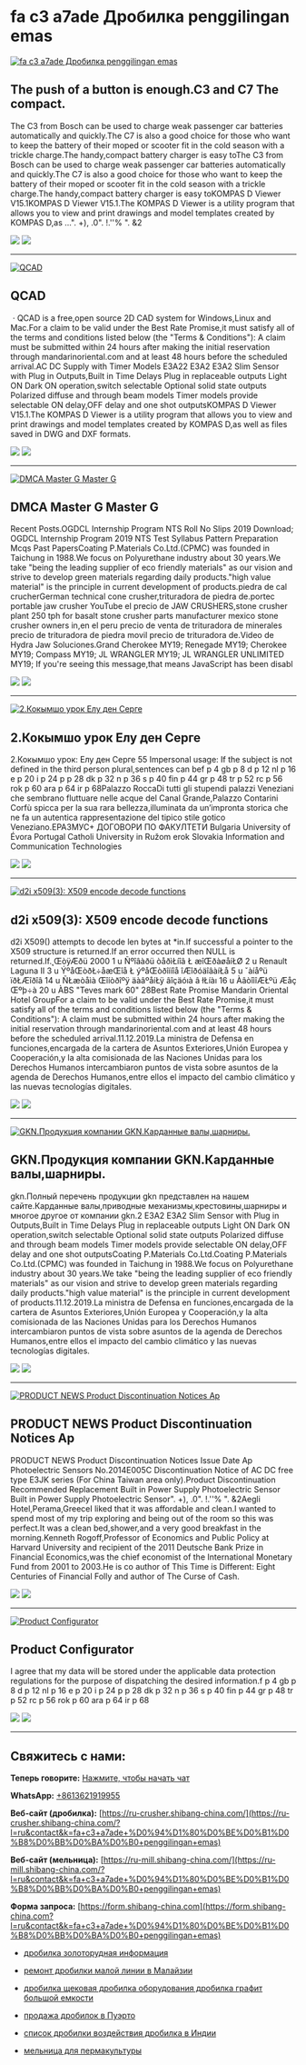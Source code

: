 # fa c3 a7ade Дробилка penggilingan emas

<a href="https://swt.shibang-china.com/?l=ru&img&k=fa+c3+a7ade+%D0%94%D1%80%D0%BE%D0%B1%D0%B8%D0%BB%D0%BA%D0%B0+penggilingan+emas" target="_blank">![fa c3 a7ade Дробилка penggilingan emas](http://static.shibang-china.com/all-800x300/497.jpg)</a>

## The push of a button is enough.C3 and C7 The compact.
The C3 from Bosch can be used to charge weak passenger car batteries automatically and quickly.The C7 is also a good choice for those who want to keep the battery of their moped or scooter fit in the cold season with a trickle charge.The handy,compact battery charger is easy toThe C3 from Bosch can be used to charge weak passenger car batteries automatically and quickly.The C7 is also a good choice for those who want to keep the battery of their moped or scooter fit in the cold season with a trickle charge.The handy,compact battery charger is easy toKOMPAS D Viewer V15.1KOMPAS D Viewer V15.1.The KOMPAS D Viewer is a utility program that allows you to view and print drawings and model templates created by KOMPAS D,as …&quot;. +), .0&quot;. !.''% &quot;. &amp;2


<a href="https://whatsapp.shibangsoft.com/WhatsApp.php" target="_blank" title="WhatsApp">![](http://static.shibang-china.com/icon/whatsapp.png)</a> <a href="https://swt.shibang-china.com/?l=ru&icon&k=fa+c3+a7ade+%D0%94%D1%80%D0%BE%D0%B1%D0%B8%D0%BB%D0%BA%D0%B0+penggilingan+emas" target="_blank">![](http://static.shibang-china.com/icon/chat-ru.png)</a>

---

<a href="https://swt.shibang-china.com/?l=ru&img&k=fa+c3+a7ade+%D0%94%D1%80%D0%BE%D0%B1%D0%B8%D0%BB%D0%BA%D0%B0+penggilingan+emas" target="_blank">![QCAD](http://static.shibang-china.com/all-800x300/27.jpg)</a>

## QCAD
&nbsp;&#0183;&#32;QCAD is a free,open source 2D CAD system for Windows,Linux and Mac.For a claim to be valid under the Best Rate Promise,it must satisfy all of the terms and conditions listed below (the &quot;Terms &amp; Conditions&quot;): A claim must be submitted within 24 hours after making the initial reservation through mandarinoriental.com and at least 48 hours before the scheduled arrival.AC DC Supply with Timer Models E3A22 E3A2 E3A2 Slim Sensor with Plug in Outputs,Built in Time Delays Plug in replaceable outputs Light ON Dark ON operation,switch selectable Optional solid state outputs Polarized diffuse and through beam models Timer models provide selectable ON delay,OFF delay and one shot outputsKOMPAS D Viewer V15.1.The KOMPAS D Viewer is a utility program that allows you to view and print drawings and model templates created by KOMPAS D,as well as files saved in DWG and DXF formats.


<a href="https://whatsapp.shibangsoft.com/WhatsApp.php" target="_blank" title="WhatsApp">![](http://static.shibang-china.com/icon/whatsapp.png)</a> <a href="https://swt.shibang-china.com/?l=ru&icon&k=fa+c3+a7ade+%D0%94%D1%80%D0%BE%D0%B1%D0%B8%D0%BB%D0%BA%D0%B0+penggilingan+emas" target="_blank">![](http://static.shibang-china.com/icon/chat-ru.png)</a>

---

<a href="https://swt.shibang-china.com/?l=ru&img&k=fa+c3+a7ade+%D0%94%D1%80%D0%BE%D0%B1%D0%B8%D0%BB%D0%BA%D0%B0+penggilingan+emas" target="_blank">![DMCA Master G Master G](http://static.shibang-china.com/all-800x300/1113.jpg)</a>

## DMCA Master G Master G
Recent Posts.OGDCL Internship Program NTS Roll No Slips 2019 Download; OGDCL Internship Program 2019 NTS Test Syllabus Pattern Preparation Mcqs Past PapersCoating P.Materials Co.Ltd.(CPMC) was founded in Taichung in 1988.We focus on Polyurethane industry about 30 years.We take &quot;being the leading supplier of eco friendly materials&quot; as our vision and strive to develop green materials regarding daily products.&quot;high value material&quot; is the principle in current development of products.piedra de cal crucherGerman technical cone crusher,trituradora de piedra de.portec portable jaw crusher YouTube el precio de JAW CRUSHERS,stone crusher plant 250 tph for basalt stone crusher parts manufacturer mexico stone crusher owners in,en el peru precio de venta de trituradora de minerales precio de trituradora de piedra movil precio de trituradora de.Video de Hydra Jaw Soluciones.Grand Cherokee MY19; Renegade MY19; Cherokee MY19; Compass MY19; JL WRANGLER MY19; JL WRANGLER UNLIMITED MY19; If you're seeing this message,that means JavaScript has been disabl


<a href="https://whatsapp.shibangsoft.com/WhatsApp.php" target="_blank" title="WhatsApp">![](http://static.shibang-china.com/icon/whatsapp.png)</a> <a href="https://swt.shibang-china.com/?l=ru&icon&k=fa+c3+a7ade+%D0%94%D1%80%D0%BE%D0%B1%D0%B8%D0%BB%D0%BA%D0%B0+penggilingan+emas" target="_blank">![](http://static.shibang-china.com/icon/chat-ru.png)</a>

---

<a href="https://swt.shibang-china.com/?l=ru&img&k=fa+c3+a7ade+%D0%94%D1%80%D0%BE%D0%B1%D0%B8%D0%BB%D0%BA%D0%B0+penggilingan+emas" target="_blank">![2.Кокымшо урок Елу ден Серге](http://static.shibang-china.com/all-800x300/1076.jpg)</a>

## 2.Кокымшо урок Елу ден Серге
2.Кокымшо урок: Елу ден Серге 55 Impersonal usage: If the subject is not defined in the third person plural,sentences can bef p 4 gb p 8 d p 12 nl p 16 e p 20 i p 24 p p 28 dk p 32 n p 36 s p 40 fin p 44 gr p 48 tr p 52 rc p 56 rok p 60 ara p 64 ir p 68Palazzo RoccaDi tutti gli stupendi palazzi Veneziani che sembrano fluttuare nelle acque del Canal Grande,Palazzo Contarini Corf&#249; spicca per la sua rara bellezza,illuminata da un’impronta storica che ne fa un autentica rappresentazione del tipico stile gotico Veneziano.ЕРАЗМУС+ ДОГОВОРИ ПО ФАКУЛТЕТИ Bulgaria University of &#201;vora Portugal Catholi University in Ružom erok Slovakia Information and Communication Technologies


<a href="https://whatsapp.shibangsoft.com/WhatsApp.php" target="_blank" title="WhatsApp">![](http://static.shibang-china.com/icon/whatsapp.png)</a> <a href="https://swt.shibang-china.com/?l=ru&icon&k=fa+c3+a7ade+%D0%94%D1%80%D0%BE%D0%B1%D0%B8%D0%BB%D0%BA%D0%B0+penggilingan+emas" target="_blank">![](http://static.shibang-china.com/icon/chat-ru.png)</a>

---

<a href="https://swt.shibang-china.com/?l=ru&img&k=fa+c3+a7ade+%D0%94%D1%80%D0%BE%D0%B1%D0%B8%D0%BB%D0%BA%D0%B0+penggilingan+emas" target="_blank">![d2i x509(3): X509 encode decode functions](http://static.shibang-china.com/all-800x300/763.jpg)</a>

## d2i x509(3): X509 encode decode functions
d2i X509() attempts to decode len bytes at *in.If successful a pointer to the X509 structure is returned.If an error occurred then NULL is returned.If.˛Œ&#242;&#255;&#198;&#240;&#252; 2000 1 u &#209;&#186;&#238;&#226;&#224;&#240;&#252; &#242;&#229;&#240;&#236;Ł&#237;&#238;&#226; Ł &#230;&#238;Œ&#240;&#224;&#248;&#229;&#237;Ł&#216; 2 u Renault Laguna II 3 u &#221;&#186;&#229;Œ&#242;&#240;Ł&#247;&#229;&#230;Œ&#238;&#229; Ł &#253;&#186;&#229;Œ&#242;&#240;&#238;&#237;&#237;&#238;&#229; &#238;&#198;&#238;&#240;&#243;&#228;&#238;&#226;&#224;&#237;Ł&#229; 5 u ˇ&#224;&#237;&#229;&#186;&#252; &#239;&#240;Ł&#198;&#238;&#240;&#238;&#226; 14 u &#209;Ł&#230;&#242;&#229;&#236;&#224; Œ&#238;&#237;&#242;&#240;&#238;&#186;&#255; &#228;&#224;&#226;&#186;&#229;&#237;Ł&#255; &#226;&#238;&#231;&#228;&#243;ı&#224; &#226; łŁ&#237;&#224;ı 16 u &#192;&#226;&#242;&#238;&#236;&#238;&#198;Ł&#186;&#252; &#198;&#229;&#231; Œ&#186;&#254;&#247;&#224; 20 u &#192;BS &quot;Teves mark 60&quot; 28Best Rate Promise Mandarin Oriental Hotel GroupFor a claim to be valid under the Best Rate Promise,it must satisfy all of the terms and conditions listed below (the &quot;Terms &amp; Conditions&quot;): A claim must be submitted within 24 hours after making the initial reservation through mandarinoriental.com and at least 48 hours before the scheduled arrival.11.12.2019.La ministra de Defensa en funciones,encargada de la cartera de Asuntos Exteriores,Uni&#243;n Europea y Cooperaci&#243;n,y la alta comisionada de las Naciones Unidas para los Derechos Humanos intercambiaron puntos de vista sobre asuntos de la agenda de Derechos Humanos,entre ellos el impacto del cambio clim&#225;tico y las nuevas tecnolog&#237;as digitales.


<a href="https://whatsapp.shibangsoft.com/WhatsApp.php" target="_blank" title="WhatsApp">![](http://static.shibang-china.com/icon/whatsapp.png)</a> <a href="https://swt.shibang-china.com/?l=ru&icon&k=fa+c3+a7ade+%D0%94%D1%80%D0%BE%D0%B1%D0%B8%D0%BB%D0%BA%D0%B0+penggilingan+emas" target="_blank">![](http://static.shibang-china.com/icon/chat-ru.png)</a>

---

<a href="https://swt.shibang-china.com/?l=ru&img&k=fa+c3+a7ade+%D0%94%D1%80%D0%BE%D0%B1%D0%B8%D0%BB%D0%BA%D0%B0+penggilingan+emas" target="_blank">![GKN.Продукция компании GKN.Карданные валы,шарниры.](http://static.shibang-china.com/all-800x300/1201.jpg)</a>

## GKN.Продукция компании GKN.Карданные валы,шарниры.
gkn.Полный перечень продукции gkn представлен на нашем сайте.Карданные валы,приводные механизмы,крестовины,шарниры и многое другое от компании gkn.2 E3A2 E3A2 Slim Sensor with Plug in Outputs,Built in Time Delays Plug in replaceable outputs Light ON Dark ON operation,switch selectable Optional solid state outputs Polarized diffuse and through beam models Timer models provide selectable ON delay,OFF delay and one shot outputsCoating P.Materials Co.Ltd.Coating P.Materials Co.Ltd.(CPMC) was founded in Taichung in 1988.We focus on Polyurethane industry about 30 years.We take &quot;being the leading supplier of eco friendly materials&quot; as our vision and strive to develop green materials regarding daily products.&quot;high value material&quot; is the principle in current development of products.11.12.2019.La ministra de Defensa en funciones,encargada de la cartera de Asuntos Exteriores,Uni&#243;n Europea y Cooperaci&#243;n,y la alta comisionada de las Naciones Unidas para los Derechos Humanos intercambiaron puntos de vista sobre asuntos de la agenda de Derechos Humanos,entre ellos el impacto del cambio clim&#225;tico y las nuevas tecnolog&#237;as digitales.


<a href="https://whatsapp.shibangsoft.com/WhatsApp.php" target="_blank" title="WhatsApp">![](http://static.shibang-china.com/icon/whatsapp.png)</a> <a href="https://swt.shibang-china.com/?l=ru&icon&k=fa+c3+a7ade+%D0%94%D1%80%D0%BE%D0%B1%D0%B8%D0%BB%D0%BA%D0%B0+penggilingan+emas" target="_blank">![](http://static.shibang-china.com/icon/chat-ru.png)</a>

---

<a href="https://swt.shibang-china.com/?l=ru&img&k=fa+c3+a7ade+%D0%94%D1%80%D0%BE%D0%B1%D0%B8%D0%BB%D0%BA%D0%B0+penggilingan+emas" target="_blank">![PRODUCT NEWS Product Discontinuation Notices Ap](http://static.shibang-china.com/all-800x300/1237.jpg)</a>

## PRODUCT NEWS Product Discontinuation Notices Ap
PRODUCT NEWS Product Discontinuation Notices Issue Date Ap Photoelectric Sensors No.2014E005C Discontinuation Notice of AC DC free type E3JK series (For China Taiwan area only).Product Discontinuation Recommended Replacement Built in Power Supply Photoelectric Sensor Built in Power Supply Photoelectric Sensor&quot;. +), .0&quot;. !.''% &quot;. &amp;2Aegli Hotel,Perama,GreeceI liked that it was affordable and clean.I wanted to spend most of my trip exploring and being out of the room so this was perfect.It was a clean bed,shower,and a very good breakfast in the morning.Kenneth Rogoff,Professor of Economics and Public Policy at Harvard University and recipient of the 2011 Deutsche Bank Prize in Financial Economics,was the chief economist of the International Monetary Fund from 2001 to 2003.He is co author of This Time is Different: Eight Centuries of Financial Folly and author of The Curse of Cash.


<a href="https://whatsapp.shibangsoft.com/WhatsApp.php" target="_blank" title="WhatsApp">![](http://static.shibang-china.com/icon/whatsapp.png)</a> <a href="https://swt.shibang-china.com/?l=ru&icon&k=fa+c3+a7ade+%D0%94%D1%80%D0%BE%D0%B1%D0%B8%D0%BB%D0%BA%D0%B0+penggilingan+emas" target="_blank">![](http://static.shibang-china.com/icon/chat-ru.png)</a>

---

<a href="https://swt.shibang-china.com/?l=ru&img&k=fa+c3+a7ade+%D0%94%D1%80%D0%BE%D0%B1%D0%B8%D0%BB%D0%BA%D0%B0+penggilingan+emas" target="_blank">![Product Configurator](http://static.shibang-china.com/all-800x300/1104.jpg)</a>

## Product Configurator
I agree that my data will be stored under the applicable data protection regulations for the purpose of dispatching the desired information.f p 4 gb p 8 d p 12 nl p 16 e p 20 i p 24 p p 28 dk p 32 n p 36 s p 40 fin p 44 gr p 48 tr p 52 rc p 56 rok p 60 ara p 64 ir p 68

<a href="https://whatsapp.shibangsoft.com/WhatsApp.php" target="_blank" title="WhatsApp">![](http://static.shibang-china.com/icon/whatsapp.png)</a> <a href="https://swt.shibang-china.com/?l=ru&icon&k=fa+c3+a7ade+%D0%94%D1%80%D0%BE%D0%B1%D0%B8%D0%BB%D0%BA%D0%B0+penggilingan+emas" target="_blank">![](http://static.shibang-china.com/icon/chat-ru.png)</a>

---
## Свяжитесь с нами:

**Теперь говорите:** [Нажмите, чтобы начать чат](https://swt.shibang-china.com?l=ru&contact&k=fa+c3+a7ade+%D0%94%D1%80%D0%BE%D0%B1%D0%B8%D0%BB%D0%BA%D0%B0+penggilingan+emas)

**WhatsApp:**  [+8613621919955](https://whatsapp.shibangsoft.com/WhatsApp.php)

**Веб-сайт (дробилка):** [https://ru-crusher.shibang-china.com/](https://ru-crusher.shibang-china.com/?l=ru&contact&k=fa+c3+a7ade+%D0%94%D1%80%D0%BE%D0%B1%D0%B8%D0%BB%D0%BA%D0%B0+penggilingan+emas)

**Веб-сайт (мельница):** [https://ru-mill.shibang-china.com/](https://ru-mill.shibang-china.com/?l=ru&contact&k=fa+c3+a7ade+%D0%94%D1%80%D0%BE%D0%B1%D0%B8%D0%BB%D0%BA%D0%B0+penggilingan+emas)

**Форма запроса:** [https://form.shibang-china.com](https://form.shibang-china.com?l=ru&contact&k=fa+c3+a7ade+%D0%94%D1%80%D0%BE%D0%B1%D0%B8%D0%BB%D0%BA%D0%B0+penggilingan+emas)

* [дробилка золоторудная информация](../131/%D0%B4%D1%80%D0%BE%D0%B1%D0%B8%D0%BB%D0%BA%D0%B0%20%D0%B7%D0%BE%D0%BB%D0%BE%D1%82%D0%BE%D1%80%D1%83%D0%B4%D0%BD%D0%B0%D1%8F%20%D0%B8%D0%BD%D1%84%D0%BE%D1%80%D0%BC%D0%B0%D1%86%D0%B8%D1%8F.md)

* [ремонт дробилки малой линии в Малайзии](../132/%D1%80%D0%B5%D0%BC%D0%BE%D0%BD%D1%82%20%D0%B4%D1%80%D0%BE%D0%B1%D0%B8%D0%BB%D0%BA%D0%B8%20%D0%BC%D0%B0%D0%BB%D0%BE%D0%B9%20%D0%BB%D0%B8%D0%BD%D0%B8%D0%B8%20%D0%B2%20%D0%9C%D0%B0%D0%BB%D0%B0%D0%B9%D0%B7%D0%B8%D0%B8.md)

* [дробилка щековая дробилка оборудования дробилка графит большой емкости](../131/%D0%B4%D1%80%D0%BE%D0%B1%D0%B8%D0%BB%D0%BA%D0%B0%20%D1%89%D0%B5%D0%BA%D0%BE%D0%B2%D0%B0%D1%8F%20%D0%B4%D1%80%D0%BE%D0%B1%D0%B8%D0%BB%D0%BA%D0%B0%20%D0%BE%D0%B1%D0%BE%D1%80%D1%83%D0%B4%D0%BE%D0%B2%D0%B0%D0%BD%D0%B8%D1%8F%20%D0%B4%D1%80%D0%BE%D0%B1%D0%B8%D0%BB%D0%BA%D0%B0%20%D0%B3%D1%80%D0%B0%D1%84%D0%B8%D1%82%20%D0%B1%D0%BE%D0%BB%D1%8C%D1%88%D0%BE%D0%B9%20%D0%B5%D0%BC%D0%BA%D0%BE%D1%81%D1%82%D0%B8.md)

* [продажа дробилок в Пуэрто](../133/%D0%BF%D1%80%D0%BE%D0%B4%D0%B0%D0%B6%D0%B0%20%D0%B4%D1%80%D0%BE%D0%B1%D0%B8%D0%BB%D0%BE%D0%BA%20%D0%B2%20%D0%9F%D1%83%D1%8D%D1%80%D1%82%D0%BE.md)

* [список дробилки воздействия дробилка в Индии](../134/%D1%81%D0%BF%D0%B8%D1%81%D0%BE%D0%BA%20%D0%B4%D1%80%D0%BE%D0%B1%D0%B8%D0%BB%D0%BA%D0%B8%20%D0%B2%D0%BE%D0%B7%D0%B4%D0%B5%D0%B9%D1%81%D1%82%D0%B2%D0%B8%D1%8F%20%D0%B4%D1%80%D0%BE%D0%B1%D0%B8%D0%BB%D0%BA%D0%B0%20%D0%B2%20%D0%98%D0%BD%D0%B4%D0%B8%D0%B8.md)

* [мельница для пермакультуры](../132/%D0%BC%D0%B5%D0%BB%D1%8C%D0%BD%D0%B8%D1%86%D0%B0%20%D0%B4%D0%BB%D1%8F%20%D0%BF%D0%B5%D1%80%D0%BC%D0%B0%D0%BA%D1%83%D0%BB%D1%8C%D1%82%D1%83%D1%80%D1%8B.md)